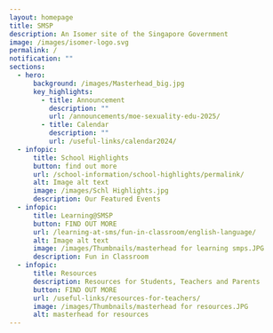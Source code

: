 ```yaml
---
layout: homepage
title: SMSP
description: An Isomer site of the Singapore Government
image: /images/isomer-logo.svg
permalink: /
notification: ""
sections:
  - hero:
      background: /images/Masterhead_big.jpg
      key_highlights:
        - title: Announcement
          description: ""
          url: /announcements/moe-sexuality-edu-2025/
        - title: Calendar
          description: ""
          url: /useful-links/calendar2024/
  - infopic:
      title: School Highlights
      button: find out more
      url: /school-information/school-highlights/permalink/
      alt: Image alt text
      image: /images/Schl Highlights.jpg
      description: Our Featured Events
  - infopic:
      title: Learning@SMSP
      button: FIND OUT MORE
      url: /learning-at-sms/fun-in-classroom/english-language/
      alt: Image alt text
      image: /images/Thumbnails/masterhead for learning smps.JPG
      description: Fun in Classroom
  - infopic:
      title: Resources
      description: Resources for Students, Teachers and Parents
      button: FIND OUT MORE
      url: /useful-links/resources-for-teachers/
      image: /images/Thumbnails/masterhead for resources.JPG
      alt: masterhead for resources
---
```

